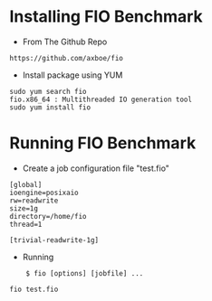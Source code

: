  Installing FIO Benchmark
====================

* From The Github Repo
```
https://github.com/axboe/fio
```

* Install package using YUM
 ```
sudo yum search fio
fio.x86_64 : Multithreaded IO generation tool
sudo yum install fio
```

Running FIO Benchmark
====================
* Create a job configuration file "test.fio"
```
[global]
ioengine=posixaio
rw=readwrite
size=1g
directory=/home/fio
thread=1

[trivial-readwrite-1g]

```

* Running

```
	$ fio [options] [jobfile] ...
```

```
fio test.fio
```

